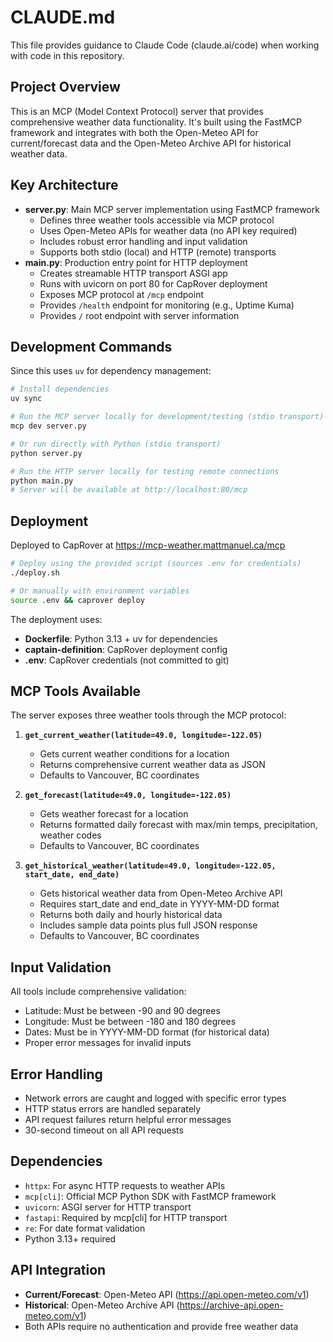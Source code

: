 # CLAUDE.md

This file provides guidance to Claude Code (claude.ai/code) when working with code in this repository.

## Project Overview

This is an MCP (Model Context Protocol) server that provides comprehensive weather data functionality. It's built using the FastMCP framework and integrates with both the Open-Meteo API for current/forecast data and the Open-Meteo Archive API for historical weather data.

## Key Architecture

- **server.py**: Main MCP server implementation using FastMCP framework
  - Defines three weather tools accessible via MCP protocol
  - Uses Open-Meteo APIs for weather data (no API key required)
  - Includes robust error handling and input validation
  - Supports both stdio (local) and HTTP (remote) transports
- **main.py**: Production entry point for HTTP deployment
  - Creates streamable HTTP transport ASGI app
  - Runs with uvicorn on port 80 for CapRover deployment
  - Exposes MCP protocol at `/mcp` endpoint
  - Provides `/health` endpoint for monitoring (e.g., Uptime Kuma)
  - Provides `/` root endpoint with server information

## Development Commands

Since this uses `uv` for dependency management:

```bash
# Install dependencies
uv sync

# Run the MCP server locally for development/testing (stdio transport)
mcp dev server.py

# Or run directly with Python (stdio transport)
python server.py

# Run the HTTP server locally for testing remote connections
python main.py
# Server will be available at http://localhost:80/mcp
```

## Deployment

Deployed to CapRover at https://mcp-weather.mattmanuel.ca/mcp

```bash
# Deploy using the provided script (sources .env for credentials)
./deploy.sh

# Or manually with environment variables
source .env && caprover deploy
```

The deployment uses:
- **Dockerfile**: Python 3.13 + uv for dependencies
- **captain-definition**: CapRover deployment config
- **.env**: CapRover credentials (not committed to git)

## MCP Tools Available

The server exposes three weather tools through the MCP protocol:

1. **`get_current_weather(latitude=49.0, longitude=-122.05)`**
   - Gets current weather conditions for a location
   - Returns comprehensive current weather data as JSON
   - Defaults to Vancouver, BC coordinates

2. **`get_forecast(latitude=49.0, longitude=-122.05)`**
   - Gets weather forecast for a location
   - Returns formatted daily forecast with max/min temps, precipitation, weather codes
   - Defaults to Vancouver, BC coordinates

3. **`get_historical_weather(latitude=49.0, longitude=-122.05, start_date, end_date)`**
   - Gets historical weather data from Open-Meteo Archive API
   - Requires start_date and end_date in YYYY-MM-DD format
   - Returns both daily and hourly historical data
   - Includes sample data points plus full JSON response
   - Defaults to Vancouver, BC coordinates

## Input Validation

All tools include comprehensive validation:
- Latitude: Must be between -90 and 90 degrees
- Longitude: Must be between -180 and 180 degrees
- Dates: Must be in YYYY-MM-DD format (for historical data)
- Proper error messages for invalid inputs

## Error Handling

- Network errors are caught and logged with specific error types
- HTTP status errors are handled separately
- API request failures return helpful error messages
- 30-second timeout on all API requests

## Dependencies

- `httpx`: For async HTTP requests to weather APIs
- `mcp[cli]`: Official MCP Python SDK with FastMCP framework
- `uvicorn`: ASGI server for HTTP transport
- `fastapi`: Required by mcp[cli] for HTTP transport
- `re`: For date format validation
- Python 3.13+ required

## API Integration

- **Current/Forecast**: Open-Meteo API (https://api.open-meteo.com/v1)
- **Historical**: Open-Meteo Archive API (https://archive-api.open-meteo.com/v1)
- Both APIs require no authentication and provide free weather data